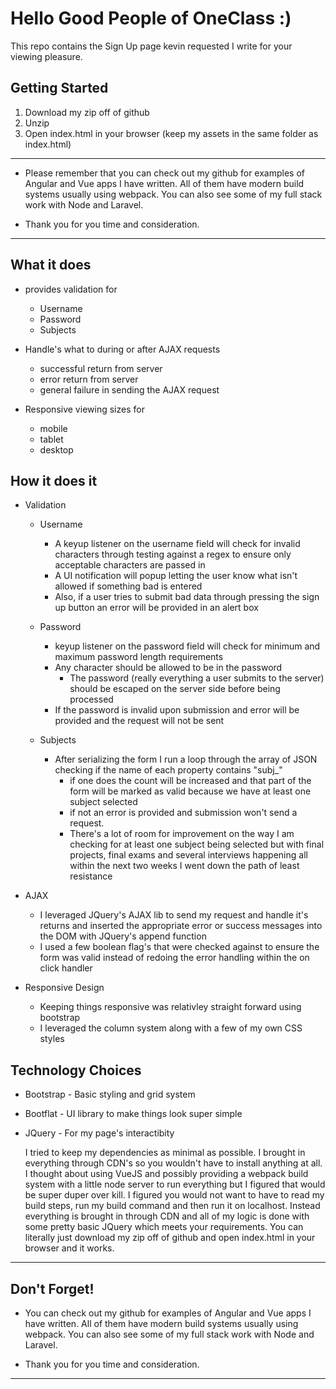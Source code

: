 # Hello Good People of OneClass :)

This repo contains the Sign Up page kevin requested I write for your viewing pleasure.

## Getting Started

1. Download my zip off of github
2. Unzip
3. Open index.html in your browser (keep my assets in the same folder as index.html) 

---
* Please remember that you can check out my github for examples of Angular and Vue apps I have written. All of them have modern build systems usually using webpack. You can also see some of my full stack work with Node and Laravel.

* Thank you for you time and consideration.
---
## What it does
* provides validation for
    * Username
    * Password
    * Subjects

* Handle's what to during or after AJAX requests
    * successful return from server
    * error return from server
    * general failure in sending the AJAX request

* Responsive viewing sizes for
    * mobile
    * tablet
    * desktop

## How it does it
* Validation
    * Username
        * A keyup listener on the username field will check for invalid characters through testing against a regex to ensure only acceptable characters are passed in
        * A UI notification will popup letting the user know what isn't allowed if something bad is entered
        * Also, if a user tries to submit bad data through pressing the sign up button an error will be provided in an alert box

    * Password
        * keyup listener on the password field will check for minimum and maximum password length requirements
        * Any character should be allowed to be in the password
            * The password (really everything a user submits to the server) should be escaped on the server side before being processed
        * If the password is invalid upon submission and error will be provided and the request will not be sent

    * Subjects
        * After serializing the form I run a loop through the array of JSON checking if the name of each property contains "subj_"
            * if one does the count will be increased and that part of the form will be marked as valid because we have at least one subject selected
            * if not an error is provided and submission won't send a request.
            * There's a lot of room for improvement on the way I am checking for at least one subject being selected but with final projects, final exams and several interviews happening all within the next two weeks I went down the path of least resistance


* AJAX
    * I leveraged JQuery's AJAX lib to send my request and handle it's returns and inserted the appropriate error or success messages into the DOM with JQuery's append function
    * I used a few boolean flag's that were checked against to ensure the form was valid instead of redoing the error handling within the on click handler

* Responsive Design
    * Keeping things responsive was relativley straight forward using bootstrap
    * I leveraged the column system along with a few of my own CSS styles

## Technology Choices

* Bootstrap - Basic styling and grid system
* Bootflat  - UI library to make things look super simple 
* JQuery    - For my page's interactibity

    I tried to keep my dependencies as minimal as possible. I brought in everything through CDN's so you wouldn't have to install anything at all.
    I thought about using VueJS and possibly providing a webpack build system with a little node server to run everything but I figured that would be super duper over kill.
    I figured you would not want to have to read my build steps, run my build command and then run it on localhost.
    Instead everything is brought in through CDN and all of my logic is done with some pretty basic JQuery which meets your requirements.
    You can literally just download my zip off of github and open index.html in your browser and it works.

---
## Don't Forget!
* You can check out my github for examples of Angular and Vue apps I have written. All of them have modern build systems usually using webpack. You can also see some of my full stack work with Node and Laravel.

* Thank you for you time and consideration.
---